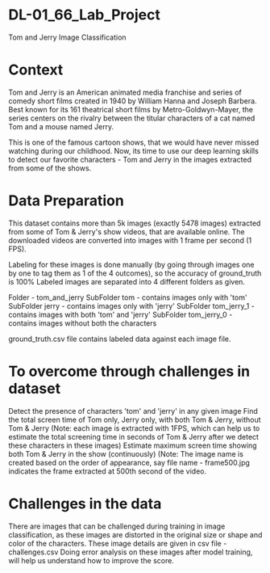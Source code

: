 # DL-01_66_Lab_Project
Tom and Jerry Image Classification

# Context
Tom and Jerry is an American animated media franchise and series of comedy short films created in 1940 by William Hanna and Joseph Barbera. Best known for its 161 theatrical short films by Metro-Goldwyn-Mayer, the series centers on the rivalry between the titular characters of a cat named Tom and a mouse named Jerry.

This is one of the famous cartoon shows, that we would have never missed watching during our childhood. Now, its time to use our deep learning skills to detect our favorite characters - Tom and Jerry in the images extracted from some of the shows.

# Data Preparation
This dataset contains more than 5k images (exactly 5478 images) extracted from some of Tom & Jerry's show videos, that are available online.
The downloaded videos are converted into images with 1 frame per second (1 FPS).

Labeling for these images is done manually (by going through images one by one to tag them as 1 of the 4 outcomes), so the accuracy of ground_truth is 100%
Labeled images are separated into 4 different folders as given.

Folder - tom_and_jerry
SubFolder tom - contains images only with 'tom'
SubFolder jerry - contains images only with 'jerry'
SubFolder tom_jerry_1 - contains images with both 'tom' and 'jerry'
SubFolder tom_jerry_0 - contains images without both the characters

ground_truth.csv file contains labeled data against each image file.

# To overcome through challenges in dataset
Detect the presence of characters 'tom' and 'jerry' in any given image
Find the total screen time of Tom only, Jerry only, with both Tom & Jerry, without Tom & Jerry (Note: each image is extracted with 1FPS, which can help us to estimate the total screening time in seconds of Tom & Jerry after we detect these characters in these images)
Estimate maximum screen time showing both Tom & Jerry in the show (continuously) (Note: The image name is created based on the order of appearance, say file name - frame500.jpg indicates the frame extracted at 500th second of the video.

# Challenges in the data
There are images that can be challenged during training in image classification, as these images are distorted in the original size or shape and color of the characters. These image details are given in csv file - challenges.csv Doing error analysis on these images after model training, will help us understand how to improve the score.
